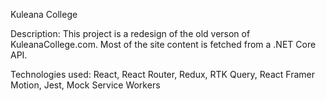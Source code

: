 Kuleana College

Description: This project is a redesign of the old verson of KuleanaCollege.com.
Most of the site content is fetched from a .NET Core API.

Technologies used: React, React Router, Redux, RTK Query, React Framer Motion, Jest, Mock Service Workers
